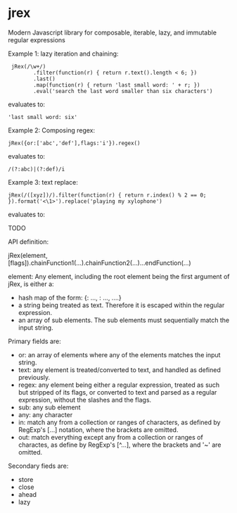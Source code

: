 # jrex
Modern Javascript library for composable, iterable, lazy, and immutable regular expressions

Example 1: lazy iteration and chaining:

     jRex(/\w+/)
            .filter(function(r) { return r.text().length < 6; })
            .last()
            .map(function(r) { return 'last small word: ' + r; })
            .eval('search the last word smaller than six characters')

evaluates to:
    
    'last small word: six'

Example 2: Composing regex:

    jRex({or:['abc','def'],flags:'i'}).regex()
    
evaluates to:

    /(?:abc)|(?:def)/i

Example 3: text replace:

    jRex(/([xyz])/).filter(function(r) { return r.index() % 2 == 0; }).format('<\1>').replace('playing my xylophone')
    
evaluates to:

TODO

API definition:

jRex(element, [flags]).chainFunction1(...).chainFunction2(...)...endFunction(...)

element: Any element, including the root element being the first argument of jRex, is either a:

- hash map of the form: {<primary field>: ..., <secondary field1>: ..., ....}
- a string being treated as text. Therefore it is escaped within the regular expression.
- an array of sub elements. The sub elements must sequentially match the input string.

Primary fields are:

- or: an array of elements where any of the elements matches the input string.
- text: any element is treated/converted to text, and handled as defined previously. 
- regex: any element being either a regular expression, treated as such but stripped of its flags, or converted to text and parsed as a regular expression, without the slashes and the flags.
- sub: any sub element 
- any: any character
- in: match any from a collection or ranges of characters, as defined by RegExp's [...] notation, where the brackets are omitted.
- out: match everything except any from a collection or ranges of charactes, as define by RegExp's [^...], where the brackets and '~' are omitted.

Secondary fieds are:

- store
- close
- ahead
- lazy 
